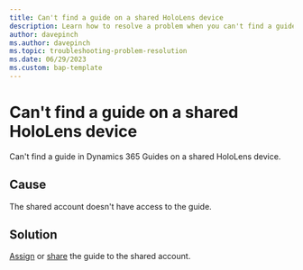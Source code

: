 ```yaml
---
title: Can't find a guide on a shared HoloLens device 
description: Learn how to resolve a problem when you can't find a guide in Dynamics 365 Guides on a shared device license
author: davepinch
ms.author: davepinch
ms.topic: troubleshooting-problem-resolution 
ms.date: 06/29/2023
ms.custom: bap-template
---
```


# Can't find a guide on a shared HoloLens device

Can't find a guide in Dynamics 365 Guides on a shared HoloLens device.

## Cause

The shared account doesn't have access to the guide.

## Solution

[Assign](admin-access-assign.md) or [share](admin-access-teams.md) the guide to the shared account.
